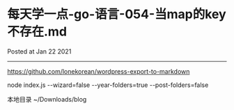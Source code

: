 # 每天学一点-go-语言-054-当map的key不存在.md

Posted at Jan 22 2021

---

https://github.com/lonekorean/wordpress-export-to-markdown

node index.js --wizard=false --year-folders=true --post-folders=false


本地目录 ~/Downloads/blog